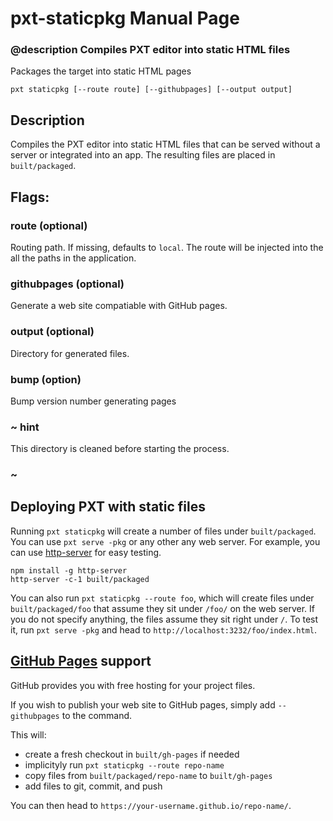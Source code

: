 # pxt-staticpkg Manual Page

### @description Compiles PXT editor into static HTML files

Packages the target into static HTML pages

```
pxt staticpkg [--route route] [--githubpages] [--output output]
```

## Description

Compiles the PXT editor into static HTML files that can be served without a server or integrated into an app. The resulting files are placed in ``built/packaged``.

## Flags:

### route <value> (optional)

Routing path. If missing, defaults to ``local``. The route will be injected into the all the paths in the application.

### githubpages (optional)

Generate a web site compatiable with GitHub pages.

### output (optional)

Directory for generated files. 

### bump (option)

Bump version number generating pages

### ~ hint

This directory is cleaned before starting the process.

### ~


## Deploying PXT with static files

Running ``pxt staticpkg`` will create a number of files under ``built/packaged``.
You can use ``pxt serve -pkg`` or any other any web server. For example, you can use [http-server](https://www.npmjs.com/package/http-server) for easy testing.

```
npm install -g http-server
http-server -c-1 built/packaged
```

You can also run ``pxt staticpkg --route foo``, which will create files under ``built/packaged/foo``
that assume they sit under `/foo/` on the web server. If you do not specify anything,
the files assume they sit right under `/`. To test it, run `pxt serve -pkg` and head to
`http://localhost:3232/foo/index.html`.

## [GitHub Pages](https://pages.github.com/) support

GitHub provides you with free hosting for your project files.

If you wish to publish your web site to GitHub pages, simply add ``--githubpages`` to the command.

This will:
* create a fresh checkout in `built/gh-pages` if needed
* implicityly run `pxt staticpkg --route repo-name`
* copy files from `built/packaged/repo-name` to `built/gh-pages`
* add files to git, commit, and push

You can then head to `https://your-username.github.io/repo-name/`.
